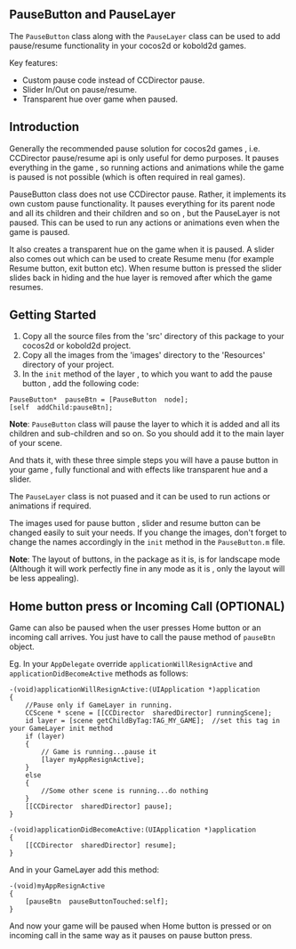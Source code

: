 PauseButton and PauseLayer
--------------------------
The `PauseButton` class along with the `PauseLayer` class can be used to add pause/resume functionality in your cocos2d or kobold2d games.

Key features:
   * Custom pause code instead of CCDirector pause.
   * Slider In/Out on pause/resume.
   * Transparent hue over game when paused.

Introduction
-----------
Generally the recommended pause solution for cocos2d games , i.e. CCDirector pause/resume api is only useful for demo purposes. It pauses everything in the game , so running actions and animations while the game is paused is not possible (which is often required in real games).

PauseButton class does not use CCDirector pause. Rather, it implements its own custom pause functionality. It pauses everything for its parent node and all its children and their children and so on , but the PauseLayer is not paused. This can be used to run any actions or animations even when the game is paused.

It also creates a transparent hue on the game when it is paused. A slider also comes out which can be used to create Resume menu (for example Resume button, exit button etc). When resume button is pressed the slider slides back in hiding and the hue layer is removed after which the game resumes.

Getting Started
---------------
1. Copy all the source files from the 'src' directory of this package to your cocos2d or kobold2d project.
2. Copy all the images from the 'images' directory to the 'Resources' directory of your project.
3. In the `init` method of the layer , to which you want to add the pause button , add the following code:

```objc
PauseButton*  pauseBtn = [PauseButton  node];
[self  addChild:pauseBtn];
```

**Note**: `PauseButton` class will pause the layer to which it is added and all its children and sub-children and so on.
So you should add it to the main layer of your scene.

And thats it, with these three simple steps you will have a pause button in your game , fully functional and with effects like transparent hue and a slider.

The `PauseLayer` class is not puased and it can be used to run actions or animations if required.

The images used for pause button , slider and resume button can be changed easily to suit your needs.
If you change the images, don't forget to change the names accordingly in the `init` method in the `PauseButton.m` file.

**Note**: The layout of buttons, in the package as it is, is for landscape mode (Although it will work perfectly fine in any mode as it is , only the layout will be less appealing).

Home button press or Incoming Call (OPTIONAL)
---------------------------------------------
Game can also be paused when the user presses Home button or an incoming call arrives.
You just have to call the pause method of `pauseBtn` object.

Eg.  In your `AppDelegate` override `applicationWillResignActive` and `applicationDidBecomeActive` methods as follows:
```objc
-(void)applicationWillResignActive:(UIApplication *)application
{
    //Pause only if GameLayer in running.
    CCScene * scene = [[CCDirector  sharedDirector] runningScene];
    id layer = [scene getChildByTag:TAG_MY_GAME];  //set this tag in your GameLayer init method
    if (layer)
    {
        // Game is running...pause it
        [layer myAppResignActive];
    }
    else
    {
        //Some other scene is running...do nothing
    }
    [[CCDirector  sharedDirector] pause];
}

-(void)applicationDidBecomeActive:(UIApplication *)application
{
    [[CCDirector  sharedDirector] resume];
}
```
And in your GameLayer add this method:
```objc
-(void)myAppResignActive
{
    [pauseBtn  pauseButtonTouched:self];
}
```

And now your game will be paused when Home button is pressed or on incoming call in the same way as it pauses on pause button press.
